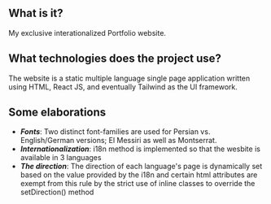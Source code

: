 ## What is it? 

My exclusive interationalized Portfolio website. 



## What technologies does the project use?

The website is a static multiple language single page application written using HTML, React JS, and eventually Tailwind as the UI framework.



## Some elaborations

- ***Fonts***: Two distinct font-families are used for Persian vs. English/German versions; El Messiri as well as Montserrat.
- ***Internationalization***: i18n method is implemented so that the wesbite is available in 3 languages
- ***The direction***: The  direction of each language's page is dynamically set based on the value provided by the i18n and certain html attributes are exempt from this rule by the strict use of inline classes to override the setDirection() method
